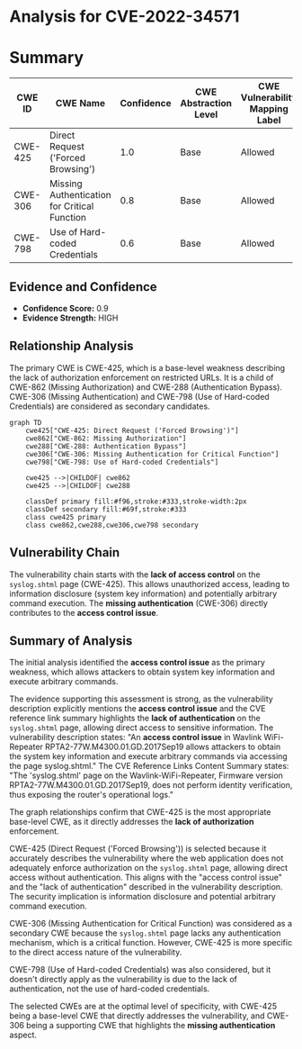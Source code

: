 # Analysis for CVE-2022-34571

# Summary
| CWE ID | CWE Name | Confidence | CWE Abstraction Level | CWE Vulnerability Mapping Label | CWE-Vulnerability Mapping Notes |
|---|---|---|---|---|---|
| CWE-425 | Direct Request ('Forced Browsing') | 1.0 | Base | Allowed | Primary CWE |
| CWE-306 | Missing Authentication for Critical Function | 0.8 | Base | Allowed | Secondary Candidate |
| CWE-798 | Use of Hard-coded Credentials | 0.6 | Base | Allowed | Secondary Candidate |

## Evidence and Confidence

*   **Confidence Score:** 0.9
*   **Evidence Strength:** HIGH

## Relationship Analysis
The primary CWE is CWE-425, which is a base-level weakness describing the lack of authorization enforcement on restricted URLs. It is a child of CWE-862 (Missing Authorization) and CWE-288 (Authentication Bypass). CWE-306 (Missing Authentication) and CWE-798 (Use of Hard-coded Credentials) are considered as secondary candidates.

```mermaid
graph TD
    cwe425["CWE-425: Direct Request ('Forced Browsing')"]
    cwe862["CWE-862: Missing Authorization"]
    cwe288["CWE-288: Authentication Bypass"]
    cwe306["CWE-306: Missing Authentication for Critical Function"]
    cwe798["CWE-798: Use of Hard-coded Credentials"]
    
    cwe425 -->|CHILDOF| cwe862
    cwe425 -->|CHILDOF| cwe288

    classDef primary fill:#f96,stroke:#333,stroke-width:2px
    classDef secondary fill:#69f,stroke:#333
    class cwe425 primary
    class cwe862,cwe288,cwe306,cwe798 secondary
```

## Vulnerability Chain
The vulnerability chain starts with the **lack of access control** on the `syslog.shtml` page (CWE-425). This allows unauthorized access, leading to information disclosure (system key information) and potentially arbitrary command execution. The **missing authentication** (CWE-306) directly contributes to the **access control issue**.

## Summary of Analysis
The initial analysis identified the **access control issue** as the primary weakness, which allows attackers to obtain system key information and execute arbitrary commands.

The evidence supporting this assessment is strong, as the vulnerability description explicitly mentions the **access control issue** and the CVE reference link summary highlights the **lack of authentication** on the `syslog.shtml` page, allowing direct access to sensitive information. The vulnerability description states: "An **access control issue** in Wavlink WiFi-Repeater RPTA2-77W.M4300.01.GD.2017Sep19 allows attackers to obtain the system key information and execute arbitrary commands via accessing the page syslog.shtml." The CVE Reference Links Content Summary states: "The 'syslog.shtml' page on the Wavlink-WiFi-Repeater, Firmware version RPTA2-77W.M4300.01.GD.2017Sep19, does not perform identity verification, thus exposing the router's operational logs."

The graph relationships confirm that CWE-425 is the most appropriate base-level CWE, as it directly addresses the **lack of authorization** enforcement.

CWE-425 (Direct Request ('Forced Browsing')) is selected because it accurately describes the vulnerability where the web application does not adequately enforce authorization on the `syslog.shtml` page, allowing direct access without authentication. This aligns with the "access control issue" and the "lack of authentication" described in the vulnerability description. The security implication is information disclosure and potential arbitrary command execution.

CWE-306 (Missing Authentication for Critical Function) was considered as a secondary CWE because the `syslog.shtml` page lacks any authentication mechanism, which is a critical function. However, CWE-425 is more specific to the direct access nature of the vulnerability.

CWE-798 (Use of Hard-coded Credentials) was also considered, but it doesn't directly apply as the vulnerability is due to the lack of authentication, not the use of hard-coded credentials.

The selected CWEs are at the optimal level of specificity, with CWE-425 being a base-level CWE that directly addresses the vulnerability, and CWE-306 being a supporting CWE that highlights the **missing authentication** aspect.